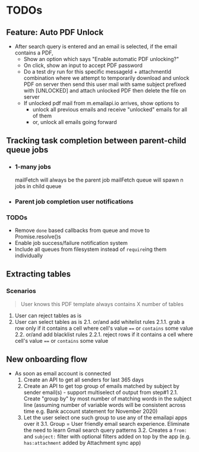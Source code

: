 # TODOs

## Feature: Auto PDF Unlock

- After search query is entered and an email is selected, if the email contains a PDF,
  - Show an option which says "Enable automatic PDF unlocking?"
  - On click, show an input to accept PDF password
  - Do a test dry run for this specific messageId + attachmentId combination
    where we attempt to temporarily download and unlock PDF on server
    then send this user mail with same subject prefixed with [UNLOCKED] and attach unlocked PDF
    then delete the file on server
  - If unlocked pdf mail from m.emailapi.io arrives, show options to
    - unlock all previous emails and receive "unlocked" emails for all of them
    - or, unlock all emails going forward

## Tracking task completion between parent-child queue jobs

  - ### 1-many jobs
    mailFetch will always be the parent job
    mailFetch queue will spawn n jobs in child queue

  - ### Parent job completion user notifications


### TODOs
- Remove `done` based callbacks from queue and move to Promise.resolve()s
- Enable job success/failure notification system
- Include all queues from filesystem instead of `require`ing them individually


## Extracting tables

### Scenarios

> User knows this PDF template always contains X number of tables
1. User can reject tables as is
2. User can select tables as is
  2.1. or/and add whitelist rules
    2.1.1. grab a row only if it contains a cell where cell's value `==` or `contains` some value
  2.2. or/and add blacklist rules
    2.2.1. reject rows if it contains a cell where cell's value `==` or `contains` some value


## New onboarding flow
- As soon as email account is connected
  1. Create an API to get all senders for last 365 days
  2. Create an API to get top group of emails matched by subject by sender email(s) - support multiselect of output from step#1
    2.1. Create "group by" by most number of matching words in the subject line (assuming number of variable words will be consistent across time e.g. Bank account statement for November 2020)
  3. Let the user select one such group to use any of the emailapi apps over it
    3.1. Group = User friendly email search experience. Eliminate the need to learn Gmail search query patterns
    3.2. Creates a `from:` and `subject:` filter with optional filters added on top by the app (e.g. `has:attachment` added by Attachment sync app)
